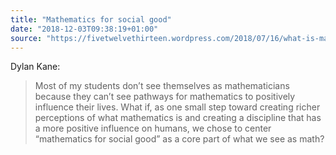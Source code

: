 ```yaml
---
title: "Mathematics for social good"
date: "2018-12-03T09:38:19+01:00"
source: "https://fivetwelvethirteen.wordpress.com/2018/07/16/what-is-mathematics/"
---
```


Dylan Kane:

> Most of my students don’t see themselves as mathematicians because they can’t see pathways for mathematics to positively influence their lives. What if, as one small step toward creating richer perceptions of what mathematics is and creating a discipline that has a more positive influence on humans, we chose to center “mathematics for social good” as a core part of what we see as math?
